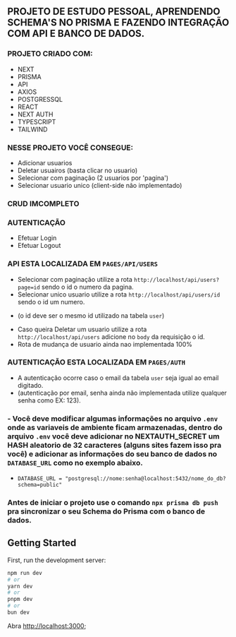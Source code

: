 ## PROJETO DE ESTUDO PESSOAL, APRENDENDO SCHEMA'S NO PRISMA E FAZENDO INTEGRAÇÃO COM API E BANCO DE DADOS.

### PROJETO CRIADO COM:

* NEXT
* PRISMA
* API 
* AXIOS
* POSTGRESSQL
* REACT
* NEXT AUTH
* TYPESCRIPT
* TAILWIND


### NESSE PROJETO VOCÊ CONSEGUE:

* Adicionar usuarios
* Deletar usuairos (basta clicar no usuario)
* Selecionar com paginação (2 usuarios por 'pagina')
* Selecionar usuario unico (client-side não implementado)
### CRUD IMCOMPLETO

### AUTENTICAÇÃO 

* Efetuar Login
* Efetuar Logout


### API ESTA LOCALIZADA EM `PAGES/API/USERS`

* Selecionar com paginação utilize a rota `http://localhost/api/users?page=id` sendo o id o numero da pagina.
* Selecionar unico usuario utilize a rota `http://localhost/api/users/id` sendo o id um numero. 
- (o id deve ser o mesmo id utilizado na tabela `user`)
* Caso queira Deletar um usuario  utilize a rota `http://localhost/api/users` adicione no `body` da requisição o id.
* Rota de mudança de usuario ainda nao implementada 100%

  
### AUTENTICAÇÃO ESTA LOCALIZADA EM `PAGES/AUTH`

- A autenticação ocorre caso o email da tabela `user` seja igual ao email digitado.
- (autenticação por email, senha ainda não implementada utilize qualquer senha como EX: 123).

### - Você deve modificar algumas informações no arquivo `.env` onde as variaveis de ambiente ficam armazenadas, dentro do arquivo `.env` você deve adicionar no NEXTAUTH_SECRET um HASH aleatorio de 32 caracteres (alguns sites fazem isso pra você) e adicionar as informações do seu banco de dados no `DATABASE_URL` como no exemplo abaixo.

* `DATABASE_URL = "postgresql://nome:senha@localhost:5432/nome_do_db?schema=public"` 

### Antes de iniciar o projeto use o comando `npx prisma db push` pra sincronizar o seu Schema do Prisma com o banco de dados.

## Getting Started

First, run the development server:

```bash
npm run dev
# or
yarn dev
# or
pnpm dev
# or
bun dev
```

Abra [http://localhost:3000](http://localhost:3000);
